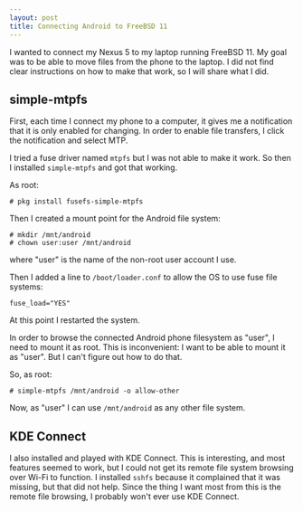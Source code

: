 ```yaml
---
layout: post
title: Connecting Android to FreeBSD 11
---
```


I wanted to connect my Nexus 5 to my laptop running FreeBSD 11.
My goal was to be able to move files from the phone to the laptop.
I did not find clear instructions on how to make that work, so I will share what I did.

## simple-mtpfs

First, each time I connect my phone to a computer, it gives me a notification that it is only enabled for changing.
In order to enable file transfers, I click the notification and select MTP.

I tried a fuse driver named `mtpfs` but I was not able to make it work.
So then I installed `simple-mtpfs` and got that working.

As root:

    # pkg install fusefs-simple-mtpfs

Then I created a mount point for the Android file system:

    # mkdir /mnt/android
    # chown user:user /mnt/android

where "user" is the name of the non-root user account I use.

Then I added a line to `/boot/loader.conf` to allow the OS to use fuse file systems:

    fuse_load="YES"

At this point I restarted the system.

In order to browse the connected Android phone filesystem as "user", I need to mount it as root.
This is inconvenient: I want to be able to mount it as "user".
But I can't figure out how to do that.

So, as root:

    # simple-mtpfs /mnt/android -o allow-other

Now, as "user" I can use `/mnt/android` as any other file system.

## KDE Connect

I also installed and played with KDE Connect.
This is interesting, and most features seemed to work, but I could not get its remote file system browsing over Wi-Fi to function.
I installed `sshfs` because it complained that it was missing, but that did not help.
Since the thing I want most from this is the remote file browsing, I probably won't ever use KDE Connect.
